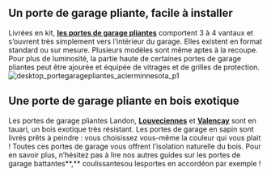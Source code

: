 ## Un porte de garage pliante, facile à installer
Livrées en kit, **[les portes de garage pliantes](/portes-garage-CCN0076/portes-garage-pliantes-CCN0215)** comportent 3 à 4 vantaux et s’ouvrent très simplement vers l’intérieur du garage. Elles existent en format standard ou sur mesure. Plusieurs modèles sont même aptes à la recoupe.
Pour plus de luminosité, la partie haute de certaines portes de garage pliantes peut être ajourée et équipée de vitrages et de grilles de protection.
![desktop_portegaragepliantes_acierminnesota_p1](//statics.lapeyre.fr/img/contrib/2bdd4da3002063e1/desktop_portegaragepliantes_acierminnesota_p1.jpg)
## Une porte de garage pliante en bois exotique
Les portes de garage pliantes Landon, **[Louveciennes](/porte-de-garage-louveciennes-pliante-bois-exotique-avec-lucarne-FPC2065610)** et **[Valençay](/porte-de-garage-valencay-pliante-bois-exotique-a-hublots-FPC2065630)** sont en tauari, un bois exotique très résistant. Les portes de garage en sapin sont livrés prêts à peindre : vous choisissez vous-même la couleur qui vous plait ! Toutes ces portes de garage vous offrent l’isolation naturelle du bois.
Pour en savoir plus, n’hésitez pas à lire nos autres guides sur les portes de garage battantes**,** coulissantesou lesportes en accordéon par exemple !